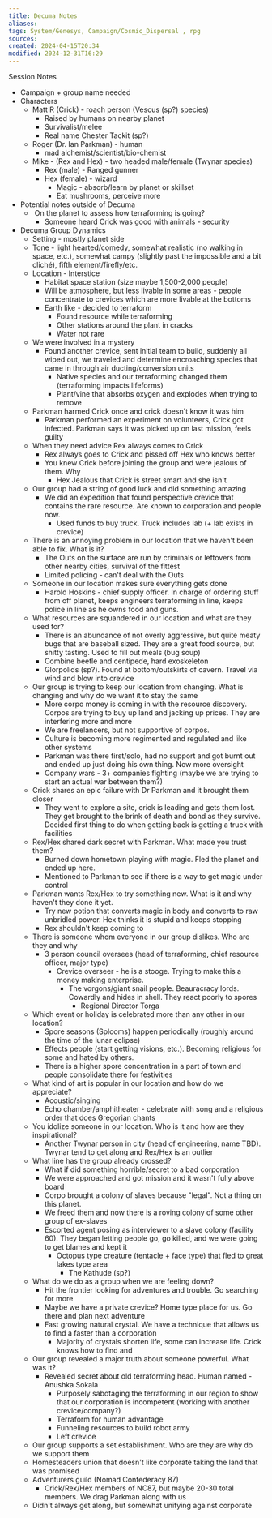 ```yaml
---
title: Decuma Notes
aliases: 
tags: System/Genesys, Campaign/Cosmic_Dispersal , rpg
sources:
created: 2024-04-15T20:34
modified: 2024-12-31T16:29
---
```


Session Notes

- Campaign + group name needed 
- Characters
    - Matt R (Crick) - roach person (Vescus (sp?) species)
        - Raised by humans on nearby planet
        - Survivalist/melee
        - Real name Chester Tackit (sp?)
    - Roger (Dr. Ian Parkman) - human 
        - mad alchemist/scientist/bio-chemist
    - Mike - (Rex and Hex) - two headed male/female (Twynar species)
        - Rex (male) - Ranged gunner
        - Hex (female) - wizard 
            - Magic - absorb/learn by planet or skillset
            - Eat mushrooms, perceive more
- Potential notes outside of Decuma
    -  On the planet to assess how terraforming is going?
        - Someone heard Crick was good with animals - security
- Decuma Group Dynamics
    - Setting - mostly planet side
    - Tone - light hearted/comedy, somewhat realistic (no walking in space, etc.), somewhat campy (slightly past the impossible and a bit cliché), fifth element/firefly/etc.
    - Location - Interstice
        - Habitat space station (size maybe 1,500-2,000 people)
        - Will be atmosphere, but less livable in some areas - people concentrate to crevices which are more livable at the bottoms
        - Earth like - decided to terraform
            - Found resource while terraforming
            - Other stations around the plant in cracks
            - Water not rare
    - We were involved in a mystery
        - Found another crevice, sent initial team to build, suddenly all wiped out, we traveled and determine encroaching species that came in through air ducting/conversion units
            - Native species and our terraforming changed them (terraforming impacts lifeforms)
            - Plant/vine that absorbs oxygen and explodes when trying to remove
    - Parkman harmed Crick once and crick doesn't know it was him
        - Parkman performed an experiment on volunteers, Crick got infected. Parkman says it was picked up on last mission, feels guilty
    - When they need advice Rex always comes to Crick
        - Rex always goes to Crick and pissed off Hex who knows better
        - You knew Crick before joining the group and were jealous of them. Why
            - Hex Jealous that Crick is street smart and she isn't
    - Our group had a string of good luck and did something amazing
        - We did an expedition that found perspective crevice that contains the rare resource. Are known to corporation and people now.
            - Used funds to buy truck. Truck includes lab (+ lab exists in crevice)
    - There is an annoying problem in our location that we haven't been able to fix. What is it?
        - The Outs on the surface are run by criminals or leftovers from other nearby cities, survival of the fittest
        - Limited policing - can't deal with the Outs
    - Someone in our location makes sure everything gets done
        - Harold Hoskins - chief supply officer. In charge of ordering stuff from off planet, keeps engineers terraforming in line, keeps police in line as he owns food and guns.
    - What resources are squandered in our location and what are they used for?
        - There is an abundance of not overly aggressive, but quite meaty bugs that are baseball sized. They are a great food source, but shitty tasting. Used to fill out meals (bug soup)
        - Combine beetle and centipede, hard exoskeleton
        - Glorpolids (sp?). Found at bottom/outskirts of cavern. Travel via wind and blow into crevice
    - Our group is trying to keep our location from changing. What is changing and why do we want it to stay the same
        - More corpo money is coming in with the resource discovery. Corpos are trying to buy up land and jacking up prices. They are interfering more and more
        - We are freelancers, but not supportive of corpos.
        - Culture is becoming more regimented and regulated and like other systems
        - Parkman was there first/solo, had no support and got burnt out and ended up just doing his own thing. Now more oversight
        - Company wars - 3+ companies fighting (maybe we are trying to start an actual war between them?)
    - Crick shares an epic failure with Dr Parkman and it brought them closer
        - They went to explore a site, crick is leading and gets them lost. They get brought to the brink of death and bond as they survive. Decided first thing to do when getting back is getting a truck with facilities
    - Rex/Hex shared dark secret with Parkman. What made you trust them?
        - Burned down hometown playing with magic. Fled the planet and ended up here.
        - Mentioned to Parkman to see if there is a way to get magic under control
    - Parkman wants Rex/Hex to try something new. What is it and why haven't they done it yet.
        - Try new potion that converts magic in body and converts to raw unbridled power. Hex thinks it is stupid and keeps stopping
        - Rex shouldn't keep coming to
    - There is someone whom everyone in our group dislikes. Who are they and why
        - 3 person council oversees (head of terraforming, chief resource officer, major type)
            - Crevice overseer - he is a stooge. Trying to make this a money making enterprise.
                - The vorgons/giant snail people. Beauracracy lords. Cowardly and hides in shell. They react poorly to spores
                    - Regional Director Torga
    - Which event or holiday is celebrated more than any other in our location?
        - Spore seasons (Splooms) happen periodically (roughly around the time of the lunar eclipse)
        - Effects people (start getting visions, etc.). Becoming religious for some and hated by others.
        - There is a higher spore concentration in a part of town and people consolidate there for festivities
    - What kind of art is popular in our location and how do we appreciate?
        - Acoustic/singing
        - Echo chamber/amphitheater - celebrate with song and a religious order that does Gregorian chants
    - You idolize someone in our location. Who is it and how are they inspirational?
        - Another Twynar person in city (head of engineering, name TBD). Twynar tend to get along and Rex/Hex is an outlier
    - What line has the group already crossed?
        - What if did something horrible/secret to a bad corporation
        - We were approached and got mission and it wasn't fully above board
        - Corpo brought a colony of slaves because "legal". Not a thing on this planet.
        - We freed them and now there is a roving colony of some other group of ex-slaves
        - Escorted agent posing as interviewer to a slave colony (facility 60). They began letting people go, go killed, and we were going to get blames and kept it
            - Octopus type creature (tentacle + face type) that fled to great lakes type area
                - The Kathude (sp?)
    - What do we do as a group when we are feeling down?
        - Hit the frontier looking for adventures and trouble. Go searching for more
        - Maybe we have a private crevice? Home type place for us. Go there and plan next adventure
        - Fast growing natural crystal. We have a technique that allows us to find a faster than a corporation
            - Majority of crystals shorten life, some can increase life. Crick knows how to find and
    - Our group revealed a major truth about someone powerful. What was it?
        - Revealed secret about old terraforming head. Human named - Anushka Sokala
            - Purposely sabotaging the terraforming in our region to show that our corporation is incompetent (working with another crevice/company?)
            - Terraform for human advantage
            - Funneling resources to build robot army
            - Left crevice
    - Our group supports a set establishment. Who are they are why do we support them
    - Homesteaders union that doesn't like corporate taking the land that was promised
    - Adventurers guild (Nomad Confederacy 87)
        - Crick/Rex/Hex members of NC87, but maybe 20-30 total members. We drag Parkman along with us
    - Didn't always get along, but somewhat unifying against corporate
